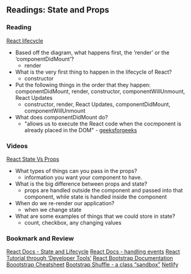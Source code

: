
## Readings: State and Props

### Reading

[React lifecycle](https://medium.com/@joshuablankenshipnola/react-component-lifecycle-events-cb77e670a093)

- Based off the diagram, what happens first, the ‘render’ or the ‘componentDidMount’?
    - render
- What is the very first thing to happen in the lifecycle of React?
    - constructor
- Put the following things in the order that they happen: componentDidMount, render, constructor, componentWillUnmount, React Updates
    - constructor, render, React Updates, componentDidMount, componentWillUnmount
- What does componentDidMount do?
    - "allows us to execute the React code when the cocmponent is already placed in the DOM" - [geeksforgeeks](https://www.geeksforgeeks.org/reactjs-componentdidmount-method/)

### Videos

[React State Vs Props](https://www.youtube.com/watch?v=IYvD9oBCuJI)

- What types of things can you pass in the props?
    - information you want your component to have.  
- What is the big difference between props and state?
    - props are handled outside the component and passed into that component, while state is handled inside the component
- When do we re-render our application?
    - when we change state
- What are some examples of things that we could store in state?
    - count, checkbox, any changing values

### Bookmark and Review

[React Docs - State and Lifecycle](https://reactjs.org/docs/state-and-lifecycle.html)
[React Docs - handling events](https://reactjs.org/docs/handling-events.html)
[React Tutorial through ‘Developer Tools’](https://reactjs.org/tutorial/tutorial.html)
[React Bootstrap Documentation](https://react-bootstrap.github.io/)
[Boootstrap Cheatsheet](https://getbootstrap.com/docs/5.0/examples/cheatsheet/)
[Bootstrap Shuffle - a class “sandbox”](https://bootstrapshuffle.com/classes)
[Netlify](https://www.netlify.com/)

